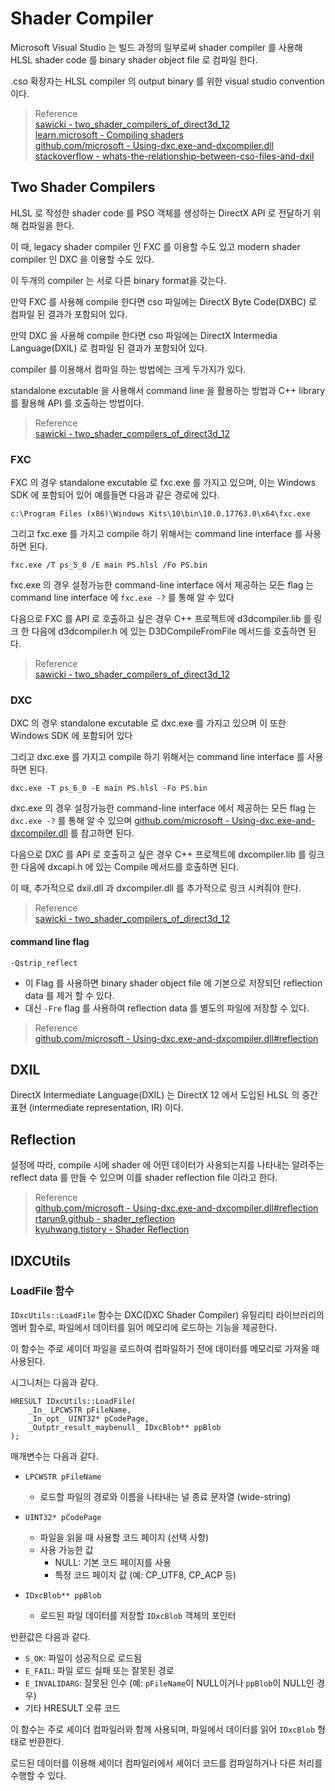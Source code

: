 # Shader Compiler

Microsoft Visual Studio 는 빌드 과정의 일부로써 shader compiler 를 사용해 HLSL shader code 를 binary shader object file 로 컴파일 한다.

.cso 확장자는 HLSL compiler 의 output binary 를 위한 visual studio convention 이다.

> Reference  
> [sawicki - two_shader_compilers_of_direct3d_12](https://asawicki.info/news_1719_two_shader_compilers_of_direct3d_12)  
> [learn.microsoft - Compiling shaders](https://learn.microsoft.com/en-us/windows/win32/direct3dhlsl/dx-graphics-hlsl-part1)   
> [github.com/microsoft - Using-dxc.exe-and-dxcompiler.dll](https://github.com/microsoft/DirectXShaderCompiler/wiki/Using-dxc.exe-and-dxcompiler.dll)  
> [stackoverflow - whats-the-relationship-between-cso-files-and-dxil](https://stackoverflow.com/questions/77252600/whats-the-relationship-between-cso-files-and-dxil)  

## Two Shader Compilers 
HLSL 로 작성한 shader code 를 PSO 객체를 생성하는 DirectX API 로 전달하기 위해 컴파일을 한다.

이 때, legacy shader compiler 인 FXC 를 이용할 수도 있고 modern shader compiler 인 DXC 을 이용할 수도 있다.

이 두개의 compiler 는 서로 다른 binary format을 갖는다.

만약 FXC 를 사용해 compile 한다면 cso 파일에는 DirectX Byte Code(DXBC) 로 컴파일 된 결과가 포함되어 있다.

만약 DXC 을 사용해 compile 한다면 cso 파일에는 DirectX Intermedia Language(DXIL) 로 컴파일 된 결과가 포함되어 있다.

compiler 를 이용해서 컴파일 하는 방법에는 크게 두가지가 있다.

standalone excutable 을 사용해서 command line 을 활용하는 방법과 C++ library 를 활용해 API 를 호출하는 방법이다.

> Reference  
> [sawicki - two_shader_compilers_of_direct3d_12](https://asawicki.info/news_1719_two_shader_compilers_of_direct3d_12)  

### FXC

FXC 의 경우 standalone excutable 로 fxc.exe 를 가지고 있으며, 이는 Windows SDK 에 포함되어 있어 예를들면 다음과 같은 경로에 있다.

```
c:\Program Files (x86)\Windows Kits\10\bin\10.0.17763.0\x64\fxc.exe
```

그리고 fxc.exe 를 가지고 compile 하기 위해서는 command line interface 를 사용하면 된다.

```
fxc.exe /T ps_5_0 /E main PS.hlsl /Fo PS.bin
```

fxc.exe 의 경우 설정가능한 command-line interface 에서 제공하는 모든 flag 는 command line interface 에 `fxc.exe -?` 를 통해 알 수 있다

다음으로 FXC 를 API 로 호출하고 싶은 경우 C++ 프로젝트에 d3dcompiler.lib 를 링크 한 다음에 d3dcompiler.h 에 있는 D3DCompileFromFile 메서드를 호출하면 된다.

> Reference  
> [sawicki - two_shader_compilers_of_direct3d_12](https://asawicki.info/news_1719_two_shader_compilers_of_direct3d_12)  

### DXC

DXC 의 경우 standalone excutable 로 dxc.exe 를 가지고 있으며 이 또한 Windows SDK 에 포함되어 있다

그리고 dxc.exe 를 가지고 compile 하기 위해서는 command line interface 를 사용하면 된다.

```
dxc.exe -T ps_6_0 -E main PS.hlsl -Fo PS.bin
```

dxc.exe 의 경우 설정가능한 command-line interface 에서 제공하는 모든 flag 는 `dxc.exe -?` 를 통해 알 수 있으며 [github.com/microsoft - Using-dxc.exe-and-dxcompiler.dll](https://github.com/microsoft/DirectXShaderCompiler/wiki/Using-dxc.exe-and-dxcompiler.dll) 를 참고하면 된다.

다음으로 DXC 를 API 로 호출하고 싶은 경우 C++ 프로젝트에 dxcompiler.lib 를 링크 한 다음에 dxcapi.h 에 있는 Compile 메서드를 호출하면 된다.

이 때, 추가적으로 dxil.dll 과 dxcompiler.dll 를 추가적으로 링크 시켜줘야 한다.

> Reference  
> [sawicki - two_shader_compilers_of_direct3d_12](https://asawicki.info/news_1719_two_shader_compilers_of_direct3d_12)  

#### command line flag
`-Qstrip_reflect`
* 이 Flag 를 사용하면 binary shader object file 에 기본으로 저장되던 reflection data 를 제거 할 수 있다.
* 대신 `-Fre` flag 를 사용하여 reflection data 를 별도의 파일에 저장할 수 있다.

> Reference  
> [github.com/microsoft - Using-dxc.exe-and-dxcompiler.dll#reflection](https://github.com/microsoft/DirectXShaderCompiler/wiki/Using-dxc.exe-and-dxcompiler.dll#reflection)  

## DXIL
DirectX Intermediate Language(DXIL) 는 DirectX 12 에서 도입된 HLSL 의 중간 표현 (intermediate representation, IR) 이다.

## Reflection 

설정에 따라, compile 시에 shader 에 어떤 데이터가 사용되는지를 나타내는 알려주는 reflect data 를 만들 수 있으며 이를 shader reflection file 이라고 한다.

> Reference  
> [github.com/microsoft - Using-dxc.exe-and-dxcompiler.dll#reflection](https://github.com/microsoft/DirectXShaderCompiler/wiki/Using-dxc.exe-and-dxcompiler.dll#reflection)
> [rtarun9.github - shader_reflection](https://rtarun9.github.io/blogs/shader_reflection/)  
> [kyuhwang.tistory - Shader Reflection](https://kyuhwang.tistory.com/10)  

## IDXCUtils

### LoadFile 함수
`IDxcUtils::LoadFile` 함수는 DXC(DXC Shader Compiler) 유틸리티 라이브러리의 멤버 함수로, 파일에서 데이터를 읽어 메모리에 로드하는 기능을 제공한다. 

이 함수는 주로 셰이더 파일을 로드하여 컴파일하기 전에 데이터를 메모리로 가져올 때 사용된다.

시그니처는 다음과 같다.

```
HRESULT IDxcUtils::LoadFile(
    _In_ LPCWSTR pFileName,
    _In_opt_ UINT32* pCodePage,
    _Outptr_result_maybenull_ IDxcBlob** ppBlob
);
```

매개변수는 다음과 같다.

* `LPCWSTR pFileName`
  * 로드할 파일의 경로와 이름을 나타내는 널 종료 문자열 (wide-string)

* `UINT32* pCodePage`
  * 파일을 읽을 때 사용할 코드 페이지 (선택 사항)
  * 사용 가능한 값
    * NULL: 기본 코드 페이지를 사용
    * 특정 코드 페이지 값 (예: CP_UTF8, CP_ACP 등)

* `IDxcBlob** ppBlob`
  * 로드된 파일 데이터를 저장할 `IDxcBlob` 객체의 포인터

반환값은 다음과 같다.

* `S_OK`: 파일이 성공적으로 로드됨
* `E_FAIL`: 파일 로드 실패 또는 잘못된 경로
* `E_INVALIDARG`: 잘못된 인수 (예: `pFileName`이 NULL이거나 `ppBlob`이 NULL인 경우)
* 기타 HRESULT 오류 코드

이 함수는 주로 셰이더 컴파일러와 함께 사용되며, 파일에서 데이터를 읽어 `IDxcBlob` 형태로 반환한다. 

로드된 데이터를 이용해 셰이더 컴파일러에서 셰이더 코드를 컴파일하거나 다른 처리를 수행할 수 있다.
